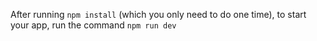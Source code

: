 After running `npm install` (which you only need to do one time), to start your app, run the command `npm run dev`
